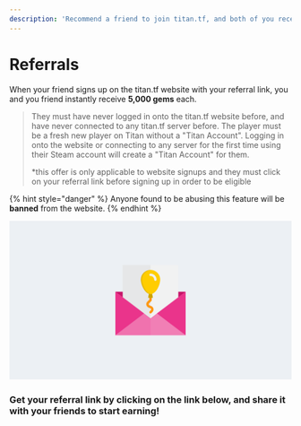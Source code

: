 ```yaml
---
description: 'Recommend a friend to join titan.tf, and both of you receive 5,000 gems.'
---
```


# Referrals

When your friend signs up on the titan.tf website with your referral link, you and you friend instantly receive **5,000 gems** each.

> They must have never logged in onto the titan.tf website before, and have never connected to any titan.tf server before. The player must be a fresh new player on Titan without a "Titan Account". Logging in onto the website or connecting to any server for the first time using their Steam account will create a "Titan Account" for them.  
>   
> \*this offer is only applicable to website signups and they must click on your referral link before signing up in order to be eligible

{% hint style="danger" %}
Anyone found to be abusing this feature will be **banned** from the website.
{% endhint %}

![](../../.gitbook/assets/referrals.png)

### Get your referral link by clicking on the link below, and share it with your friends to start earning!



